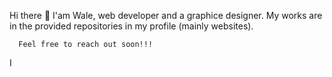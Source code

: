  Hi there 👋
I'am Wale, web developer and a graphice designer.
My works are in the provided repositories in my profile (mainly websites).

      Feel free to reach out soon!!!

      
I

